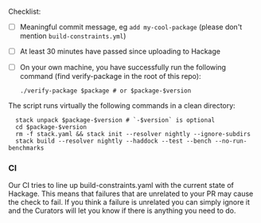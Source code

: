 Checklist:
- [ ] Meaningful commit message, eg `add my-cool-package` (please don't mention `build-constraints.yml`)
- [ ] At least 30 minutes have passed since uploading to Hackage
- [ ] On your own machine, you have successfully run the following command (find verify-package in the root of this repo):

      ./verify-package $package # or $package-$version

The script runs virtually the following commands in a clean directory:

      stack unpack $package-$version # `-$version` is optional
      cd $package-$version
      rm -f stack.yaml && stack init --resolver nightly --ignore-subdirs
      stack build --resolver nightly --haddock --test --bench --no-run-benchmarks


### CI

Our CI tries to line up build-constraints.yaml with the current state
of Hackage. This means that failures that are unrelated to your PR may
cause the check to fail. If you think a failure is unrelated you can
simply ignore it and the Curators will let you know if there is
anything you need to do.
